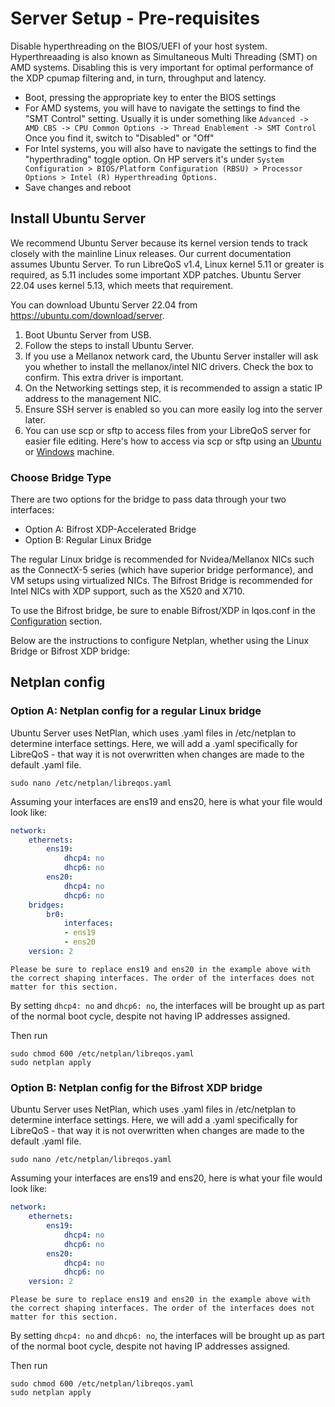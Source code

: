 # Server Setup - Pre-requisites

Disable hyperthreading on the BIOS/UEFI of your host system. Hyperthreaading is also known as Simultaneous Multi Threading (SMT) on AMD systems. Disabling this is very important for optimal performance of the XDP cpumap filtering and, in turn, throughput and latency.

- Boot, pressing the appropriate key to enter the BIOS settings
- For AMD systems, you will have to navigate the settings to find the "SMT Control" setting. Usually it is under something like ```Advanced -> AMD CBS -> CPU Common Options -> Thread Enablement -> SMT Control``` Once you find it, switch to "Disabled" or "Off"
- For Intel systems, you will also have to navigate the settings to find the "hyperthrading" toggle option. On HP servers it's under ```System Configuration > BIOS/Platform Configuration (RBSU) > Processor Options > Intel (R) Hyperthreading Options.```
- Save changes and reboot

## Install Ubuntu Server

We recommend Ubuntu Server because its kernel version tends to track closely with the mainline Linux releases. Our current documentation assumes Ubuntu Server. To run LibreQoS v1.4, Linux kernel 5.11 or greater is required, as 5.11 includes some important XDP patches. Ubuntu Server 22.04 uses kernel 5.13, which meets that requirement.

You can download Ubuntu Server 22.04 from <a href="https://ubuntu.com/download/server">https://ubuntu.com/download/server</a>.

1. Boot Ubuntu Server from USB.
2. Follow the steps to install Ubuntu Server.
3. If you use a Mellanox network card, the Ubuntu Server installer will ask you whether to install the mellanox/intel NIC drivers. Check the box to confirm. This extra driver is important.
4. On the Networking settings step, it is recommended to assign a static IP address to the management NIC.
5. Ensure SSH server is enabled so you can more easily log into the server later.
6. You can use scp or sftp to access files from your LibreQoS server for easier file editing. Here's how to access via scp or sftp using an [Ubuntu](https://www.addictivetips.com/ubuntu-linux-tips/sftp-server-ubuntu/) or [Windows](https://winscp.net/eng/index.php) machine.

### Choose Bridge Type

There are two options for the bridge to pass data through your two interfaces:

- Option A: Bifrost XDP-Accelerated Bridge
- Option B: Regular Linux Bridge

The regular Linux bridge is recommended for Nvidea/Mellanox NICs such as the ConnectX-5 series (which have superior bridge performance), and VM setups using virtualized NICs. The Bifrost Bridge is recommended for Intel NICs with XDP support, such as the X520 and X710.

To use the Bifrost bridge, be sure to enable Bifrost/XDP in lqos.conf in the [Configuration](configuration.md) section.

Below are the instructions to configure Netplan, whether using the Linux Bridge or Bifrost XDP bridge:

## Netplan config

### Option A: Netplan config for a regular Linux bridge

Ubuntu Server uses NetPlan, which uses .yaml files in /etc/netplan to determine interface settings.
Here, we will add a .yaml specifically for LibreQoS - that way it is not overwritten when changes are made to the default .yaml file.

```shell
sudo nano /etc/netplan/libreqos.yaml
```

Assuming your interfaces are ens19 and ens20, here is what your file would look like:

```yaml
network:
    ethernets:
        ens19:
            dhcp4: no
            dhcp6: no
        ens20:
            dhcp4: no
            dhcp6: no
    bridges:
        br0:
            interfaces:
            - ens19
            - ens20
    version: 2
```
```{note}
Please be sure to replace ens19 and ens20 in the example above with the correct shaping interfaces. The order of the interfaces does not matter for this section.
```

By setting `dhcp4: no` and `dhcp6: no`, the interfaces will be brought up as part of the normal boot cycle, despite not having IP addresses assigned.

Then run

```shell
sudo chmod 600 /etc/netplan/libreqos.yaml
sudo netplan apply
```

### Option B: Netplan config for the Bifrost XDP bridge

Ubuntu Server uses NetPlan, which uses .yaml files in /etc/netplan to determine interface settings.
Here, we will add a .yaml specifically for LibreQoS - that way it is not overwritten when changes are made to the default .yaml file.

```shell
sudo nano /etc/netplan/libreqos.yaml
```

Assuming your interfaces are ens19 and ens20, here is what your file would look like:

```yaml
network:
    ethernets:
        ens19:
            dhcp4: no
            dhcp6: no
        ens20:
            dhcp4: no
            dhcp6: no
    version: 2
```
```{note}
Please be sure to replace ens19 and ens20 in the example above with the correct shaping interfaces. The order of the interfaces does not matter for this section.
```

By setting `dhcp4: no` and `dhcp6: no`, the interfaces will be brought up as part of the normal boot cycle, despite not having IP addresses assigned.

Then run

```shell
sudo chmod 600 /etc/netplan/libreqos.yaml
sudo netplan apply
```
